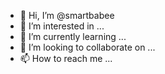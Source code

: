- 👋 Hi, I’m @smartbabee
- 👀 I’m interested in ...
- 🌱 I’m currently learning ...
- 💞️ I’m looking to collaborate on ...
- 📫 How to reach me ...

<!---
smartbabee/smartbabee is a ✨ special ✨ repository because its `README.md` (this file) appears on your GitHub profile.
You can click the Preview link to take a look at your changes.
--->
